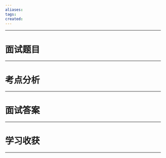 ```yaml
---
aliases: 
tags: 
created:
---
```


---
# 面试题目


---
# 考点分析






---
# 面试答案





---
# 学习收获





---
